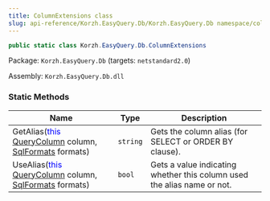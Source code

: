 ```yaml
---
title: ColumnExtensions class
slug: api-reference/Korzh.EasyQuery.Db/Korzh.EasyQuery.Db namespace/columnextensions-class
---
```



```csharp
public static class Korzh.EasyQuery.Db.ColumnExtensions

```
Package: `Korzh.EasyQuery.Db` (targets: `netstandard2.0`)

Assembly: `Korzh.EasyQuery.Db.dll`

### Static Methods

| Name | Type | Description | 
| --- | --- | --- | 
| GetAlias(<span style='color: blue'>this</span> [QueryColumn](/api-reference/korzh-easyquery/korzh-easyquery-namespace/querycolumn-class) column, [SqlFormats](/api-reference/korzh-easyquery-db/korzh-easyquery-db-namespace/sqlformats-class) formats) | `string` | Gets the column alias (for SELECT or ORDER BY clause). | 
| UseAlias(<span style='color: blue'>this</span> [QueryColumn](/api-reference/korzh-easyquery/korzh-easyquery-namespace/querycolumn-class) column, [SqlFormats](/api-reference/korzh-easyquery-db/korzh-easyquery-db-namespace/sqlformats-class) formats) | `bool` | Gets a value indicating whether this column used the alias name or not. |